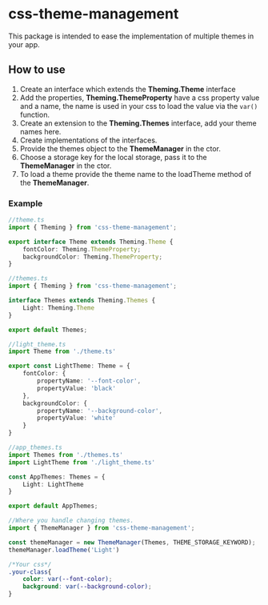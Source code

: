 # css-theme-management

This package is intended to ease the implementation of multiple themes in your app.

## How to use

1. Create an interface which extends the **Theming.Theme** interface
2. Add the properties, **Theming.ThemeProperty** have a css property value and a name, the name is used in your css to load the value via the ```var()``` function.
3. Create an extension to the **Theming.Themes** interface, add your theme names here.
4. Create implementations of the interfaces.
5. Provide the themes object to the **ThemeManager** in the ctor.
6. Choose a storage key for the local storage, pass it to the **ThemeManager** in the ctor.
7. To load a theme provide the theme name to the loadTheme method of the **ThemeManager**.

### Example 
```ts
//theme.ts
import { Theming } from 'css-theme-management';

export interface Theme extends Theming.Theme {
    fontColor: Theming.ThemeProperty;
    backgroundColor: Theming.ThemeProperty;  
}
```

```ts
//themes.ts
import { Theming } from 'css-theme-management';

interface Themes extends Theming.Themes {
    Light: Theming.Theme
}

export default Themes;
```

```ts
//light_theme.ts
import Theme from './theme.ts'

export const LightTheme: Theme = {
    fontColor: {
        propertyName: '--font-color',
        propertyValue: 'black'
    },
    backgroundColor: {
        propertyName: '--background-color',
        propertyValue: 'white'
    }
}
```

```ts
//app_themes.ts
import Themes from './themes.ts'
import LightTheme from './light_theme.ts'

const AppThemes: Themes = {
    Light: LightTheme
}

export default AppThemes;
```

```ts
//Where you handle changing themes.
import { ThemeManager } from 'css-theme-management';

const themeManager = new ThemeManager(Themes, THEME_STORAGE_KEYWORD);
themeManager.loadTheme('Light')
```

```css
/*Your css*/
.your-class{
    color: var(--font-color);
    background: var(--background-color);
}
```
